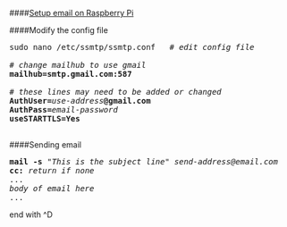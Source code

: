 ####[Setup email on Raspberry Pi](http://www.sbprojects.com/projects/raspberrypi/exim4.php)

####Modify the config file
<pre>
sudo nano /etc/ssmtp/ssmtp.conf   # <em>edit config file</em>

# <em>change mailhub to use gmail</em>
<b>mailhub=smtp.gmail.com:587</b>

# <em>these lines may need to be added or changed</em>
<b>AuthUser=</b><em>use-address</em><b>@gmail.com</b>
<b>AuthPass=</b><em>email-password</em>
<b>useSTARTTLS=Yes</b>

</pre>

####Sending email
<pre>
<b>mail -s</b> <em>"This is the subject line" send-address@email.com</em>
<b>cc:</b> <em>return if none</em>
...
<em>body of email here</em>
...
</pre>

end with ^D
